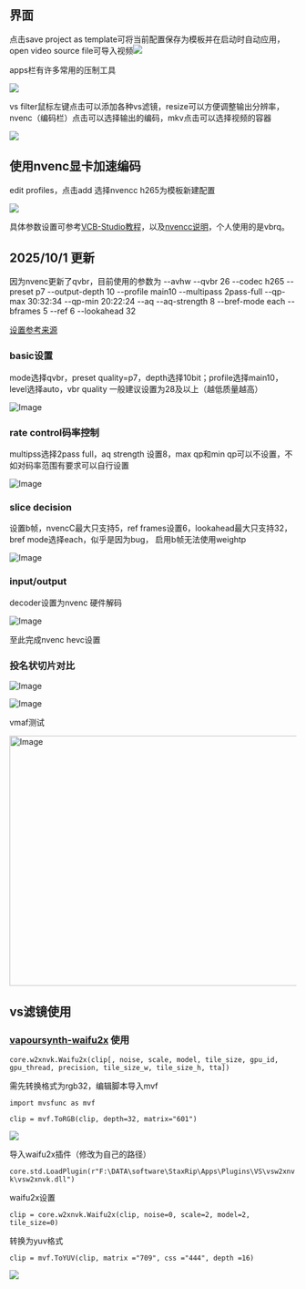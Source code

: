 
## 界面

点击save project as template可将当前配置保存为模板并在启动时自动应用，open video source file可导入视频![](https://github.com/zqisme/picx-images-hosting/raw/master/20230926/屏幕截图(25).7j0psgrqoxw0.webp)    

apps栏有许多常用的压制工具

![](https://github.com/zqisme/picx-images-hosting/raw/master/20230926/屏幕截图(27).21cixk9g4bkw.webp)  

vs filter鼠标左键点击可以添加各种vs滤镜，resize可以方便调整输出分辨率，nvenc（编码栏）点击可以选择输出的编码，mkv点击可以选择视频的容器

![](https://github.com/zqisme/picx-images-hosting/raw/master/20230926/屏幕截图(26).1bitu32o9yn4.webp)

## 使用nvenc显卡加速编码

edit profiles，点击add 选择nvencc h265为模板新建配置

![](https://github.com/zqisme/picx-images-hosting/raw/master/20230926/屏幕截图(28).sr62q9hy0rk.webp)

具体参数设置可参考[VCB-Studio教程](https://vcb-s.nmm-hd.org)，以及[nvencc说明](https://github.com/rigaya/NVEnc/blob/master/NVEncC_Options.en.md)，个人使用的是vbrq。  


   
## 2025/10/1 更新  
  
因为nvenc更新了qvbr，目前使用的参数为 --avhw --qvbr 26 --codec h265 --preset p7 --output-depth 10 --profile main10 --multipass 2pass-full --qp-max 30:32:34 --qp-min 20:22:24 --aq --aq-strength 8 --bref-mode each --bframes 5 --ref 6 --lookahead 32    
  
[设置参考来源](https://blog.magicalex.top/NVEnc-options/)
  
### basic设置

mode选择qvbr，preset quality=p7，depth选择10bit；profile选择main10，level选择auto，vbr quality 一般建议设置为28及以上（越低质量越高）

![Image](https://github.com/user-attachments/assets/c0223e4b-869c-4849-baef-b673eca3bd13)


### rate control码率控制  
  
multipss选择2pass full，aq strength 设置8，max qp和min qp可以不设置，不如对码率范围有要求可以自行设置

![Image](https://github.com/user-attachments/assets/ba920a77-1f4f-4b6b-a2c1-2316e0dd2347)

### slice decision

设置b帧，nvencC最大只支持5，ref frames设置6，lookahead最大只支持32，bref mode选择each，似乎是因为bug， 启用b帧无法使用weightp

![Image](https://github.com/user-attachments/assets/c1b7b628-5b1d-44e9-b8ad-8f89508a8925)
  
### input/output  
  
decoder设置为nvenc 硬件解码
  
![Image](https://github.com/user-attachments/assets/3df7c31c-5007-45ee-a0ae-ac015549545f)

至此完成nvenc hevc设置
  
### 投名状切片对比
    

![Image](https://github.com/user-attachments/assets/618c1ce6-c6f5-469c-be80-3797755df1a9)

![Image](https://github.com/user-attachments/assets/6cf6febe-b3c9-48ba-ac50-df81783c3ee5)  
  
vmaf测试  
  
<img width="962" height="439" alt="Image" src="https://github.com/user-attachments/assets/a93b040c-c422-4a54-a2f1-eca18fe5825a" />

## vs滤镜使用

### [vapoursynth-waifu2x](https://github.com/Nlzy/vapoursynth-waifu2x-ncnn-vulkan/) 使用

```
core.w2xnvk.Waifu2x(clip[, noise, scale, model, tile_size, gpu_id, gpu_thread, precision, tile_size_w, tile_size_h, tta])
```

需先转换格式为rgb32，编辑脚本导入mvf

`import mvsfunc as mvf`  

`clip = mvf.ToRGB(clip, depth=32, matrix="601")` 

![](https://github.com/zqisme/picx-images-hosting/raw/master/20230926/屏幕截图(35).332cehpe13u0.png)

导入waifu2x插件（修改为自己的路径）

`core.std.LoadPlugin(r"F:\DATA\software\StaxRip\Apps\Plugins\VS\vsw2xnvk\vsw2xnvk.dll")`  

waifu2x设置

`clip = core.w2xnvk.Waifu2x(clip, noise=0, scale=2, model=2, tile_size=0)` 

转换为yuv格式

`clip = mvf.ToYUV(clip, matrix ="709", css ="444", depth =16)`  

![](https://github.com/zqisme/picx-images-hosting/raw/master/20230926/屏幕截图(36).1ny5fcymu3ls.png)
